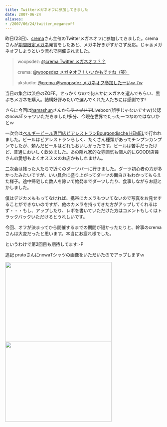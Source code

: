 ```yaml
---
title: Twitterメガネオフに参加してきました
date: 2007-06-24
aliases:
- /2007/06/24/twitter_meganeoff
---
```

昨日(23日)、<a href="http://twitter.com/crema">crema</a>さん主催のTwitterメガネオフに参加してきました。cremaさんが<a href="http://twitter.com/crema/statuses/110880622">期間限定メガネ</a>発言をしたあと、メガネ好きがすかさず反応。じゃぁメガネオフしようという流れで開催されました。
<blockquote> woopsdez: <a href="http://twitter.com/woopsdez/statuses/110886312">@crema Twitter メガネオフ？？</a>

crema: <a href="http://twitter.com/crema/statuses/110890892">@woopsdez メガネオフ！いいかもですね（笑）</a>

ukstudio: <a href="http://twitter.com/ukstudio/statuses/110891732">   	 @crema @woopsdez メガネオフ参加したーいｗ *Tw*</a></blockquote>
当日の集合は渋谷のZOFF。せっかくなので何人かにメガネを選んでもらい、黒ぶちメガネを購入。結構好評みたいで選んでくれた人たちには感謝です!

さらに今回は<a href="http://twitter.com/hamashun">hamashun</a>さんから<strike>ライブドア</strike>Liveboor(誤字じゃないですｗ)公認のnowaTシャツいただきました!多分、今現在世界でたった一つなのではないかとｗ

一次会は<a href="http://r.gnavi.co.jp/b832600/">ベルギービール専門店ビアレストランBourgondische HEMEL</a>で行われました。ビールはビアレストランらしく、たくさん種類があってチンプンカンプンでしたが、頼んだビールはどれもおいしかったです。ビールは苦手だったけど、普通においしく飲めました。あの隠れ家的な雰囲気も個人的にGOOD!店員さんの愛想もよくオススメのお店かもしれません。

二次会は残った人たちで近くのダーツバーに行きました。ダーツ初心者の方が多かったみたいですが、いい具合に盛り上がってダーツの面白さもわかってもらえた様子。途中帰宅した数人を除いて始発までダーツしたり、食事しながらお話とかしました。

僕はデジカメももってなければ、携帯にカメラもついてないので写真をお見せすることができないのですが、他のカメラを持ってきた方がアップしてくれるはず・・・もし、アップしたり、レポを書いていただけた方はコメントもしくはトラックバックいただけるとうれしいです。

今回、オフが決まってから開催するまでの期間が短かったたりと、幹事のcremaさんは大変だったと思います。本当にお疲れ様でした。

というわけで第2回目も期待してます:-P

追記
prutoさんにnowaTシャツの画像をいただいたのでアップしますｗ

<img src="http://farm2.static.flickr.com/1329/608271981_b2e3bb6890.jpg?v=0" height="256" width="341" />

<img src="http://farm2.static.flickr.com/1202/608271973_2d941b3778.jpg?v=0" height="256" width="341" />